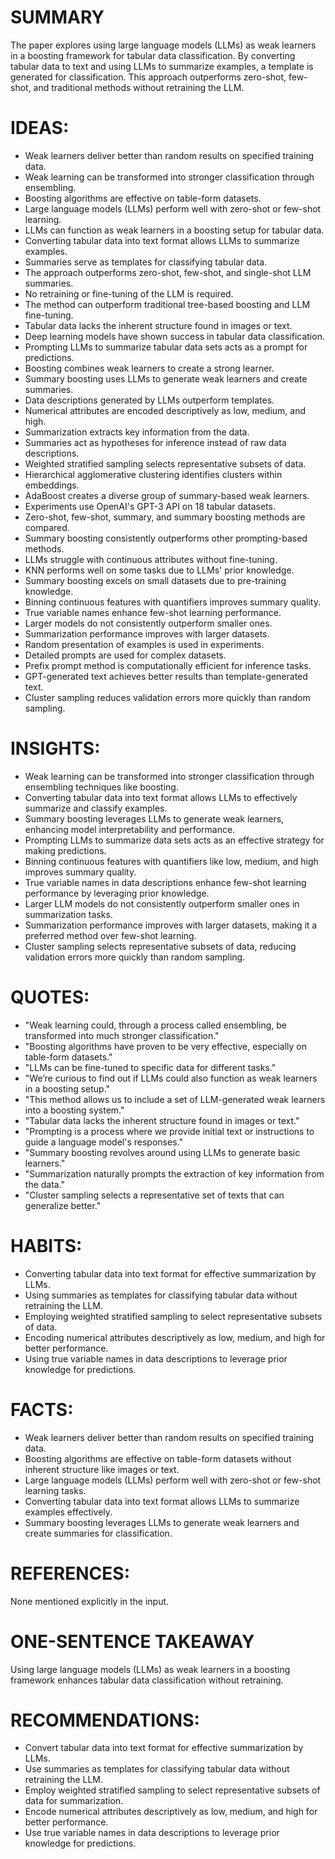 # SUMMARY
The paper explores using large language models (LLMs) as weak learners in a boosting framework for tabular data classification. By converting tabular data to text and using LLMs to summarize examples, a template is generated for classification. This approach outperforms zero-shot, few-shot, and traditional methods without retraining the LLM.

# IDEAS:
- Weak learners deliver better than random results on specified training data.
- Weak learning can be transformed into stronger classification through ensembling.
- Boosting algorithms are effective on table-form datasets.
- Large language models (LLMs) perform well with zero-shot or few-shot learning.
- LLMs can function as weak learners in a boosting setup for tabular data.
- Converting tabular data into text format allows LLMs to summarize examples.
- Summaries serve as templates for classifying tabular data.
- The approach outperforms zero-shot, few-shot, and single-shot LLM summaries.
- No retraining or fine-tuning of the LLM is required.
- The method can outperform traditional tree-based boosting and LLM fine-tuning.
- Tabular data lacks the inherent structure found in images or text.
- Deep learning models have shown success in tabular data classification.
- Prompting LLMs to summarize tabular data sets acts as a prompt for predictions.
- Boosting combines weak learners to create a strong learner.
- Summary boosting uses LLMs to generate weak learners and create summaries.
- Data descriptions generated by LLMs outperform templates.
- Numerical attributes are encoded descriptively as low, medium, and high.
- Summarization extracts key information from the data.
- Summaries act as hypotheses for inference instead of raw data descriptions.
- Weighted stratified sampling selects representative subsets of data.
- Hierarchical agglomerative clustering identifies clusters within embeddings.
- AdaBoost creates a diverse group of summary-based weak learners.
- Experiments use OpenAI's GPT-3 API on 18 tabular datasets.
- Zero-shot, few-shot, summary, and summary boosting methods are compared.
- Summary boosting consistently outperforms other prompting-based methods.
- LLMs struggle with continuous attributes without fine-tuning.
- KNN performs well on some tasks due to LLMs' prior knowledge.
- Summary boosting excels on small datasets due to pre-training knowledge.
- Binning continuous features with quantifiers improves summary quality.
- True variable names enhance few-shot learning performance.
- Larger models do not consistently outperform smaller ones.
- Summarization performance improves with larger datasets.
- Random presentation of examples is used in experiments.
- Detailed prompts are used for complex datasets.
- Prefix prompt method is computationally efficient for inference tasks.
- GPT-generated text achieves better results than template-generated text.
- Cluster sampling reduces validation errors more quickly than random sampling.

# INSIGHTS:
- Weak learning can be transformed into stronger classification through ensembling techniques like boosting.
- Converting tabular data into text format allows LLMs to effectively summarize and classify examples.
- Summary boosting leverages LLMs to generate weak learners, enhancing model interpretability and performance.
- Prompting LLMs to summarize data sets acts as an effective strategy for making predictions.
- Binning continuous features with quantifiers like low, medium, and high improves summary quality.
- True variable names in data descriptions enhance few-shot learning performance by leveraging prior knowledge.
- Larger LLM models do not consistently outperform smaller ones in summarization tasks.
- Summarization performance improves with larger datasets, making it a preferred method over few-shot learning.
- Cluster sampling selects representative subsets of data, reducing validation errors more quickly than random sampling.

# QUOTES:
- "Weak learning could, through a process called ensembling, be transformed into much stronger classification."
- "Boosting algorithms have proven to be very effective, especially on table-form datasets."
- "LLMs can be fine-tuned to specific data for different tasks."
- "We’re curious to find out if LLMs could also function as weak learners in a boosting setup."
- "This method allows us to include a set of LLM-generated weak learners into a boosting system."
- "Tabular data lacks the inherent structure found in images or text."
- "Prompting is a process where we provide initial text or instructions to guide a language model's responses."
- "Summary boosting revolves around using LLMs to generate basic learners."
- "Summarization naturally prompts the extraction of key information from the data."
- "Cluster sampling selects a representative set of texts that can generalize better."

# HABITS:
- Converting tabular data into text format for effective summarization by LLMs.
- Using summaries as templates for classifying tabular data without retraining the LLM.
- Employing weighted stratified sampling to select representative subsets of data.
- Encoding numerical attributes descriptively as low, medium, and high for better performance.
- Using true variable names in data descriptions to leverage prior knowledge for predictions.

# FACTS:
- Weak learners deliver better than random results on specified training data.
- Boosting algorithms are effective on table-form datasets without inherent structure like images or text.
- Large language models (LLMs) perform well with zero-shot or few-shot learning tasks.
- Converting tabular data into text format allows LLMs to summarize examples effectively.
- Summary boosting leverages LLMs to generate weak learners and create summaries for classification.

# REFERENCES:
None mentioned explicitly in the input.

# ONE-SENTENCE TAKEAWAY
Using large language models (LLMs) as weak learners in a boosting framework enhances tabular data classification without retraining.

# RECOMMENDATIONS:
- Convert tabular data into text format for effective summarization by LLMs.
- Use summaries as templates for classifying tabular data without retraining the LLM.
- Employ weighted stratified sampling to select representative subsets of data for summarization.
- Encode numerical attributes descriptively as low, medium, and high for better performance.
- Use true variable names in data descriptions to leverage prior knowledge for predictions.